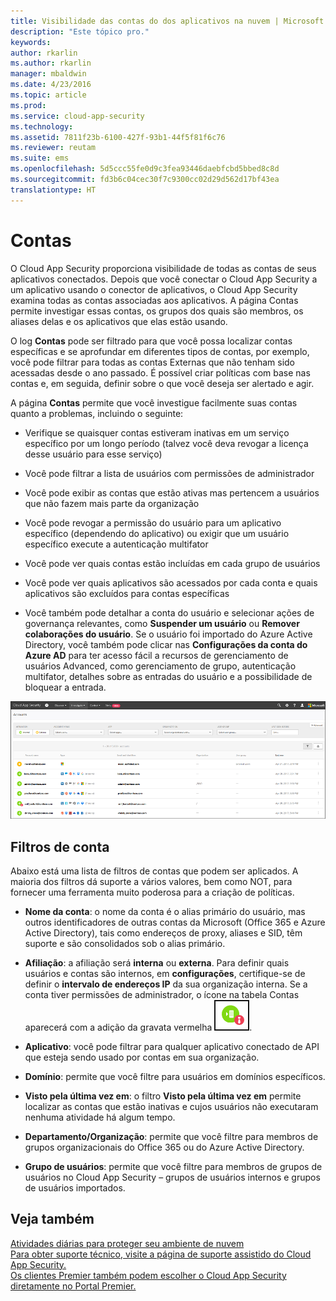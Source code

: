 ```yaml
---
title: Visibilidade das contas do dos aplicativos na nuvem | Microsoft Docs
description: "Este tópico pro."
keywords: 
author: rkarlin
ms.author: rkarlin
manager: mbaldwin
ms.date: 4/23/2016
ms.topic: article
ms.prod: 
ms.service: cloud-app-security
ms.technology: 
ms.assetid: 7811f23b-6100-427f-93b1-44f5f81f6c76
ms.reviewer: reutam
ms.suite: ems
ms.openlocfilehash: 5d5ccc55fe0d9c3fea93446daebfcbd5bbed8c8d
ms.sourcegitcommit: fd3b6c04cec30f7c9300cc02d29d562d17bf43ea
translationtype: HT
---
```

# <a name="accounts"></a>Contas
O Cloud App Security proporciona visibilidade de todas as contas de seus aplicativos conectados. Depois que você conectar o Cloud App Security a um aplicativo usando o conector de aplicativos, o Cloud App Security examina todas as contas associadas aos aplicativos. A página Contas permite investigar essas contas, os grupos dos quais são membros, os aliases delas e os aplicativos que elas estão usando. 


O log **Contas** pode ser filtrado para que você possa localizar contas específicas e se aprofundar em diferentes tipos de contas, por exemplo, você pode filtrar para todas as contas Externas que não tenham sido acessadas desde o ano passado. É possível criar políticas com base nas contas e, em seguida, definir sobre o que você deseja ser alertado e agir. 

A página **Contas** permite que você investigue facilmente suas contas quanto a problemas, incluindo o seguinte:  

-   Verifique se quaisquer contas estiveram inativas em um serviço específico por um longo período (talvez você deva revogar a licença desse usuário para esse serviço)  
-   Você pode filtrar a lista de usuários com permissões de administrador  

-   Você pode exibir as contas que estão ativas mas pertencem a usuários que não fazem mais parte da organização  

-   Você pode revogar a permissão do usuário para um aplicativo específico (dependendo do aplicativo) ou exigir que um usuário específico execute a autenticação multifator
    
-   Você pode ver quais contas estão incluídas em cada grupo de usuários  

-   Você pode ver quais aplicativos são acessados por cada conta e quais aplicativos são excluídos para contas específicas
    
-   Você também pode detalhar a conta do usuário e selecionar ações de governança relevantes, como **Suspender um usuário** ou **Remover colaborações do usuário**. Se o usuário foi importado do Azure Active Directory, você também pode clicar nas **Configurações da conta do Azure AD** para ter acesso fácil a recursos de gerenciamento de usuários Advanced, como gerenciamento de grupo, autenticação multifator, detalhes sobre as entradas do usuário e a possibilidade de bloquear a entrada.

![tela de contas](./media/accounts-page.png)

## <a name="account-filters"></a>Filtros de conta
Abaixo está uma lista de filtros de contas que podem ser aplicados. A maioria dos filtros dá suporte a vários valores, bem como NOT, para fornecer uma ferramenta muito poderosa para a criação de políticas.  
  
- **Nome da conta**: o nome da conta é o alias primário do usuário, mas outros identificadores de outras contas da Microsoft (Office 365 e Azure Active Directory), tais como endereços de proxy, aliases e SID, têm suporte e são consolidados sob o alias primário.

- **Afiliação**: a afiliação será **interna** ou **externa**. Para definir quais usuários e contas são internos, em **configurações**, certifique-se de definir o **intervalo de endereços IP** da sua organização interna. Se a conta tiver permissões de administrador, o ícone na tabela Contas aparecerá com a adição da gravata vermelha ![ícone de administrador de contas](./media/accounts-admin-icon.png).

- **Aplicativo**: você pode filtrar para qualquer aplicativo conectado de API que esteja sendo usado por contas em sua organização.

- **Domínio**: permite que você filtre para usuários em domínios específicos.

- **Visto pela última vez em**: o filtro **Visto pela última vez em** permite localizar as contas que estão inativas e cujos usuários não executaram nenhuma atividade há algum tempo.

- **Departamento/Organização**: permite que você filtre para membros de grupos organizacionais do Office 365 ou do Azure Active Directory.

- **Grupo de usuários**: permite que você filtre para membros de grupos de usuários no Cloud App Security – grupos de usuários internos e grupos de usuários importados.


## <a name="see-also"></a>Veja também  
[Atividades diárias para proteger seu ambiente de nuvem](daily-activities-to-protect-your-cloud-environment.md)   
[Para obter suporte técnico, visite a página de suporte assistido do Cloud App Security.](http://support.microsoft.com/oas/default.aspx?prid=16031)   
[Os clientes Premier também podem escolher o Cloud App Security diretamente no Portal Premier.](https://premier.microsoft.com/)  
  
  